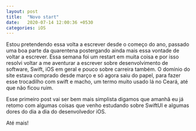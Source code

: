 ```yaml
---
layout: post
title:  "Novo start"
date:   2020-07-14 12:00:36 +0530
categories: iOS 
---
```

Estou pretendendo essa volta a escrever desde o começo do ano, passado uma boa parte da quarentena postergando ainda mais essa vontade de voltar a escrever. Essa semana foi um restart em muita coisa e por isso resolvi voltar a me aventurar a escrever sobre desenvolvimento de software, Swift, iOS em geral e pouco sobre carreira também. O domínio do site estava comprado desde março e só agora saiu do papel, para fazer esse trocadilho com swift e macho, um termo muito usado lá no Ceará, até que não ficou ruim.

Esse primeiro post vai ser bem mais simplista digamos que amanhã eu já retomo com algumas coisas que venho estudando sobre SwiftUI e algumas dores do dia a dia do desenvolvedor iOS.

Até mais!

